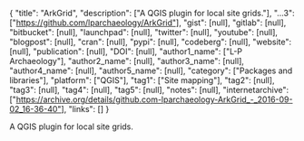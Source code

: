 {
  "title": "ArkGrid",
  "description": ["A QGIS plugin for local site grids."],
  "...3": ["https://github.com/lparchaeology/ArkGrid"],
  "gist": [null],
  "gitlab": [null],
  "bitbucket": [null],
  "launchpad": [null],
  "twitter": [null],
  "youtube": [null],
  "blogpost": [null],
  "cran": [null],
  "pypi": [null],
  "codeberg": [null],
  "website": [null],
  "publication": [null],
  "DOI": [null],
  "author1_name": ["L-P Archaeology"],
  "author2_name": [null],
  "author3_name": [null],
  "author4_name": [null],
  "author5_name": [null],
  "category": ["Packages and libraries"],
  "platform": ["QGIS"],
  "tag1": ["Site mapping"],
  "tag2": [null],
  "tag3": [null],
  "tag4": [null],
  "tag5": [null],
  "notes": [null],
  "internetarchive": ["https://archive.org/details/github.com-lparchaeology-ArkGrid_-_2016-09-02_16-36-40"],
  "links": []
}

<!-- Generated by csv2md.R – do not edit by hand -->

A QGIS plugin for local site grids.
